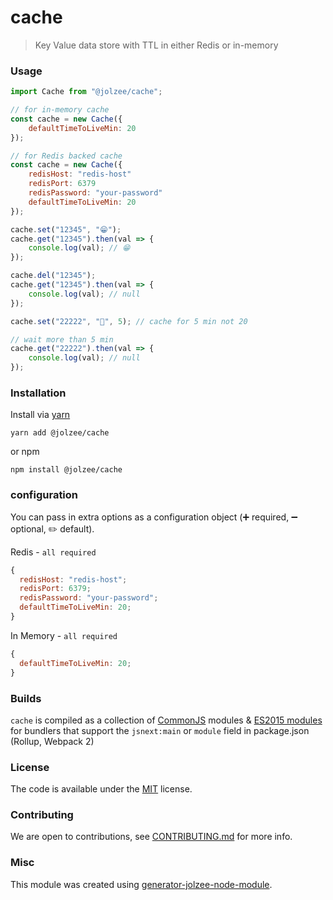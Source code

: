# cache

> Key Value data store with TTL in either Redis or in-memory

### Usage

```js
import Cache from "@jolzee/cache";

// for in-memory cache
const cache = new Cache({
    defaultTimeToLiveMin: 20
});

// for Redis backed cache
const cache = new Cache({
    redisHost: "redis-host"
    redisPort: 6379
    redisPassword: "your-password"
    defaultTimeToLiveMin: 20
});

cache.set("12345", "😁");
cache.get("12345").then(val => {
    console.log(val); // 😁
});

cache.del("12345");
cache.get("12345").then(val => {
    console.log(val); // null
});

cache.set("22222", "🚀", 5); // cache for 5 min not 20

// wait more than 5 min
cache.get("22222").then(val => {
    console.log(val); // null
});
```

### Installation

Install via [yarn](https://github.com/yarnpkg/yarn)

    yarn add @jolzee/cache

or npm

    npm install @jolzee/cache

### configuration

You can pass in extra options as a configuration object (➕ required, ➖ optional, ✏️ default).

Redis - `all required`

```js
{
  redisHost: "redis-host";
  redisPort: 6379;
  redisPassword: "your-password";
  defaultTimeToLiveMin: 20;
}
```

In Memory - `all required`

```js
{
  defaultTimeToLiveMin: 20;
}
```

### Builds

`cache` is compiled as a collection of [CommonJS](http://www.commonjs.org/specs/modules/1.0/) modules & [ES2015 modules](https://2ality.com/2014/09/es6-modules-final.html) for bundlers that support the `jsnext:main` or `module` field in package.json (Rollup, Webpack 2)

### License

The code is available under the [MIT](LICENSE) license.

### Contributing

We are open to contributions, see [CONTRIBUTING.md](CONTRIBUTING.md) for more info.

### Misc

This module was created using [generator-jolzee-node-module](https://github.com/jolzee/generator-jolzee-node-module).

